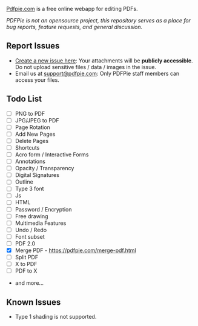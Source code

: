 [Pdfpie.com](https://pdfpie.com) is a free online webapp for editing PDFs.

*PDFPie is not an opensource project, this repository serves as a place for bug reports, feature requests, and general discussion.*

Report Issues
---

- [Create a new issue here](https://github.com/PdfPieStudio/pdfpie/issues): Your attachments will be **publicly accessible**. Do not upload sensitive files / data / images in the issue.
- Email us at [support@pdfpie.com](mailto:support@pdfpie.com): Only PDFPie staff members can access your files.

Todo List
---
- [ ] PNG to PDF
- [ ] JPG/JPEG to PDF
- [ ] Page Rotation
- [ ] Add New Pages
- [ ] Delete Pages
- [ ] Shortcuts
- [ ] Acro form / Interactive Forms
- [ ] Annotations
- [ ] Opacity / Transparency
- [ ] Digital Signatures
- [ ] Outline
- [ ] Type 3 font
- [ ] Js
- [ ] HTML
- [ ] Password / Encryption
- [ ] Free drawing
- [ ] Multimedia Features
- [ ] Undo / Redo
- [ ] Font subset
- [ ] PDF 2.0
- [x] Merge PDF - https://pdfpie.com/merge-pdf.html
- [ ] Split PDF
- [ ] X to PDF
- [ ] PDF to X
- and more...

Known Issues
---
- Type 1 shading is not supported. 
